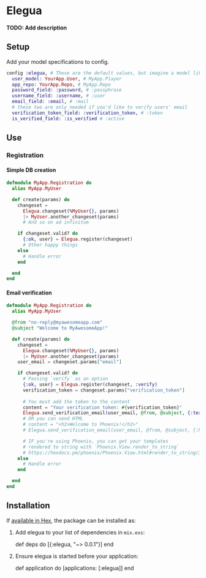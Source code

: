 # Elegua

**TODO: Add description**
## Setup
Add your model specifications to config. 
```elixir
config :elegua, # These are the default values, but imagine a model like:
  user_model: YourApp.User, # MyApp.Player
  app_repo: YourApp.Repo, # MyApp.Repo
  password_field: :password, # :passphrase
  username_field: :username, # :user
  email_field: :email, # :mail
  # these two are only needed if you'd like to verify users' email
  verification_token_field: :verification_token, # :token
  is_verified_field: :is_verified # :active
```

## Use
### Registration
#### Simple DB creation
```elixir
defmodule MyApp.Registration do
  alias MyApp.MyUser

  def create(params) do
    changeset =
      Elegua.changeset(%MyUser{}, params)
      |> MyUser.another_changeset(params)
      # And so on ad infinitum

    if changeset.valid? do
      {:ok, user} = Elegua.register(changeset)
      # Other happy things
    else
      # Handle error
    end

  end
end
```
#### Email verification
```elixir
defmodule MyApp.Registration do
  alias MyApp.MyUser

  @from "no-reply@myawesomeapp.com"
  @subject "Welcome to MyAwesomeApp!"

  def create(params) do
    changeset =
      Elegua.changeset(%MyUser{}, params)
      |> MyUser.another_changeset(params)
    user_email = changeset.params["email"]

    if changeset.valid? do
      # Passing `verify` as an option
      {:ok, user} = Elegua.register(changeset, :verify)
      verification_token = changeset.params["verification_token"]
      
      # You must add the token to the content
      content = "Your verification token: #{verification_token}"
      Elegua.send_verification_email(user_email, @from, @subject, {:text, content})
      # OR you can send HTML
      # content = "<h2>Welcome to Phoenix!</h2>"
      # Elegua.send_verification_email(user_email, @from, @subject, {:html, content})

      # IF you're using Phoenix, you can get your templates
      # rendered to string with `Phoenix.View.render_to_string`
      # https://hexdocs.pm/phoenix/Phoenix.View.html#render_to_string/3
    else
      # Handle error
    end

  end
end
```

## Installation

If [available in Hex](https://hex.pm/docs/publish), the package can be installed as:

  1. Add elegua to your list of dependencies in `mix.exs`:

        def deps do
          [{:elegua, "~> 0.0.1"}]
        end

  2. Ensure elegua is started before your application:

        def application do
          [applications: [:elegua]]
        end

